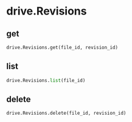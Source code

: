 # drive.Revisions

## get
```python
drive.Revisions.get(file_id, revision_id)
```

## list
```python
drive.Revisions.list(file_id)
```

## delete
```python
drive.Revisions.delete(file_id, revision_id)
```